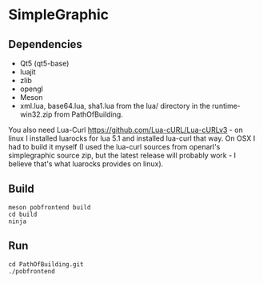 # SimpleGraphic

## Dependencies

- Qt5 (qt5-base)
- luajit
- zlib
- opengl
- Meson
- xml.lua, base64.lua, sha1.lua from the lua/ directory in the runtime-win32.zip from PathOfBuilding.

You also need Lua-Curl https://github.com/Lua-cURL/Lua-cURLv3 - on
linux I installed luarocks for lua 5.1 and installed lua-curl that
way.  On OSX I had to build it myself (I used the lua-curl sources
from openarl's simplegraphic source zip, but the latest release will
probably work - I believe that's what luarocks provides on linux).

## Build

```
meson pobfrontend build
cd build
ninja
```

## Run

```
cd PathOfBuilding.git
./pobfrontend
```

